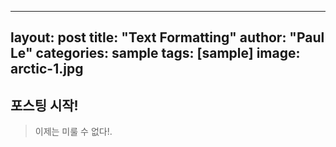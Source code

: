 
---
layout: post
title: "Text Formatting"
author: "Paul Le"
categories: sample
tags: [sample]
image: arctic-1.jpg
---

## 포스팅 시작!
> 이제는 미룰 수 없다!.
